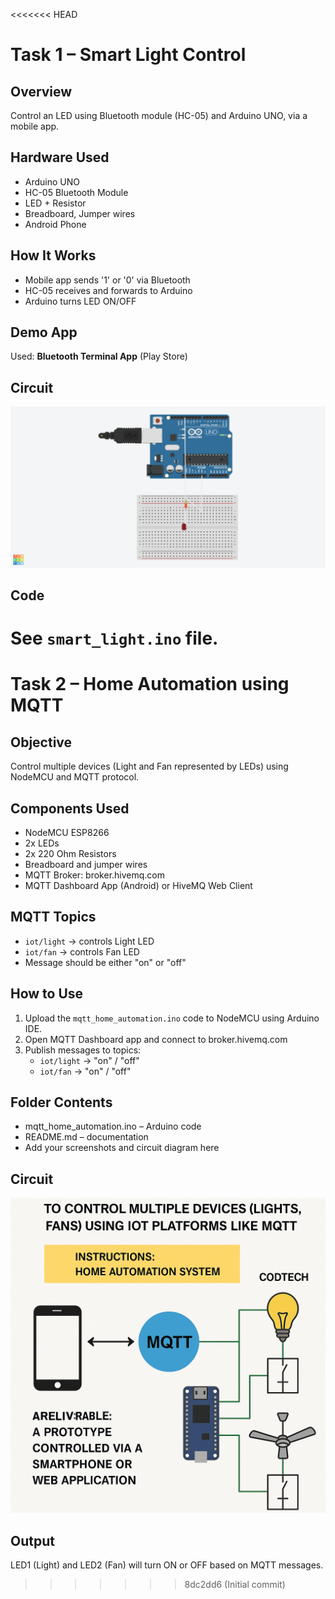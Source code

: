 <<<<<<< HEAD
# Task 1 – Smart Light Control

## Overview
Control an LED using Bluetooth module (HC-05) and Arduino UNO, via a mobile app.

## Hardware Used
- Arduino UNO
- HC-05 Bluetooth Module
- LED + Resistor
- Breadboard, Jumper wires
- Android Phone

## How It Works
- Mobile app sends '1' or '0' via Bluetooth
- HC-05 receives and forwards to Arduino
- Arduino turns LED ON/OFF

## Demo App
Used: **Bluetooth Terminal App** (Play Store)

## Circuit
![circuit_diagram](circuit_diagram.png)

## Code
See `smart_light.ino` file.
=======
# Task 2 – Home Automation using MQTT

## Objective
Control multiple devices (Light and Fan represented by LEDs) using NodeMCU and MQTT protocol.

## Components Used
- NodeMCU ESP8266
- 2x LEDs
- 2x 220 Ohm Resistors
- Breadboard and jumper wires
- MQTT Broker: broker.hivemq.com
- MQTT Dashboard App (Android) or HiveMQ Web Client

## MQTT Topics
- `iot/light` → controls Light LED
- `iot/fan` → controls Fan LED
- Message should be either "on" or "off"

## How to Use
1. Upload the `mqtt_home_automation.ino` code to NodeMCU using Arduino IDE.
2. Open MQTT Dashboard app and connect to broker.hivemq.com
3. Publish messages to topics:
   - `iot/light` → "on" / "off"
   - `iot/fan` → "on" / "off"

## Folder Contents
- mqtt_home_automation.ino – Arduino code
- README.md – documentation
- Add your screenshots and circuit diagram here

## Circuit
![circuit_diagram](Circuit.png)

## Output
LED1 (Light) and LED2 (Fan) will turn ON or OFF based on MQTT messages.
>>>>>>> 8dc2dd6 (Initial commit)
